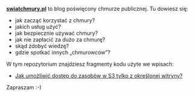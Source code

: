 **[swiatchmury.pl](https://swiatchmury.pl)** to blog poświęcony chmurze publicznej. Tu dowiesz się:

* jak zacząć korzystać z chmury?
* jakich usług użyć?
* jak bezpiecznie używać chmury?
* jak nie zapłacić za dużo za chmurę?
* skąd zdobyć wiedzę?
* gdzie spotkać innych „chmurowców”?

W tym repozytorium znajdziesz fragmenty kodu użyte we wpisach:

* [Jak umożliwić dostęp do zasobów w S3 tylko z określonej witryny?](https://github.com/swiatchmury/blog/tree/master/referer-policy)

Zapraszam :-)
